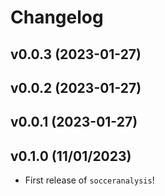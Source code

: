 # Changelog

<!--next-version-placeholder-->

## v0.0.3 (2023-01-27)


## v0.0.2 (2023-01-27)


## v0.0.1 (2023-01-27)


## v0.1.0 (11/01/2023)

- First release of `socceranalysis`!
